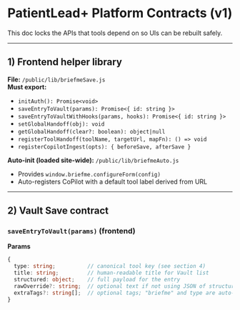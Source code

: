 # PatientLead+ Platform Contracts (v1)

This doc locks the APIs that tools depend on so UIs can be rebuilt safely.

---

## 1) Frontend helper library

**File:** `/public/lib/briefmeSave.js`  
**Must export:**
- `initAuth(): Promise<void>`
- `saveEntryToVault(params): Promise<{ id: string }>`
- `saveEntryToVaultWithHooks(params, hooks): Promise<{ id: string }>`
- `setGlobalHandoff(obj): void`
- `getGlobalHandoff(clear?: boolean): object|null`
- `registerToolHandoff(toolName, targetUrl, mapFn): () => void`
- `registerCopilotIngest(opts): { beforeSave, afterSave }`

**Auto-init (loaded site-wide):** `/public/lib/briefmeAuto.js`
- Provides `window.briefme.configureForm(config)`  
- Auto-registers CoPilot with a default tool label derived from URL

---

## 2) Vault Save contract

### `saveEntryToVault(params)` (frontend)

**Params**
```ts
{
  type: string;          // canonical tool key (see section 4)
  title: string;         // human-readable title for Vault list
  structured: object;    // full payload for the entry
  rawOverride?: string;  // optional text if not using JSON of structured
  extraTags?: string[];  // optional tags; "briefme" and type are auto-added
}